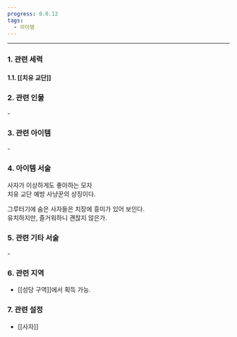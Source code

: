 ```yaml
---
progress: 0.0.12
tags:
  - 아이템
---
```

---
### 1. 관련 세력 
#### 1.1. [[치유 교단]]

### 2. 관련 인물
\-

### 3. 관련 아이템
\-

### 4. 아이템 서술
사자가 이상하게도 좋아하는 모자  
치유 교단 예방 사냥꾼의 상징이다.  
  
그루터기에 숨은 사자들은 치장에 흥미가 있어 보인다.  
유치하지만, 즐거워하니 괜찮지 않은가.

### 5. 관련 기타 서술
\-
### 6. 관련 지역
- [[성당 구역]]에서 획득 가능.

### 7. 관련 설정
- [[사자]]